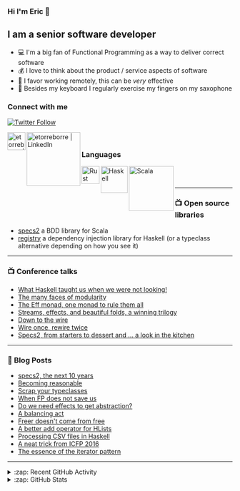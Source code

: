 ### Hi I'm Eric 👋

## I am a senior software developer

- 💻 I'm a big fan of Functional Programming as a way to deliver correct software
- 💰 I love to think about the product / service aspects of software
- 💺 I favor working remotely, this can be _very_ effective
- 🎷 Besides my keyboard I regularly exercise my fingers on my saxophone

### Connect with me

[![Twitter Follow](https://img.shields.io/twitter/follow/etorreborre?color=1DA1F2&logo=twitter&style=for-the-badge)](https://twitter.com/intent/follow?original_referer=https%3A%2F%2Fgithub.com%etorreborre&screen_name=etorreborre)

[<img align="left" alt="etorreborre | Mastodon" width="40px" src="https://upload.wikimedia.org/wikipedia/commons/thumb/4/48/Mastodon_Logotype_%28Simple%29.svg/432px-Mastodon_Logotype_%28Simple%29.svg.png?20170726152344" />][mastodon]
[<img align="left" alt="etorreborre | LinkedIn" width="120px" src="https://upload.wikimedia.org/wikipedia/commons/thumb/0/01/LinkedIn_Logo.svg/582px-LinkedIn_Logo.svg.png?20170711102837" />][linkedin]

<br />

### Languages

[<img align="left" alt="Rust" width="40px" src="https://upload.wikimedia.org/wikipedia/commons/thumb/d/d5/Rust_programming_language_black_logo.svg/212px-Rust_programming_language_black_logo.svg.png?20220508043311" />](https://www.haskell.org/)
[<img align="left" alt="Haskell" width="60px" src="https://assets-global.website-files.com/6047a9e35e5dc54ac86ddd90/63064c5652d40eda2eb7a838_33ac2334.png" />](https://www.haskell.org/)
[<img align="left" alt="Scala" width="100px" src="https://upload.wikimedia.org/wikipedia/commons/thumb/3/39/Scala-full-color.svg/640px-Scala-full-color.svg.png" />](https://www.scala-lang.org/)

<br />
<br />

---

### 📺 Open source libraries

 - [specs2][specs2] a BDD library for Scala
 - [registry][registry] a dependency injection library for Haskell (or a typeclass alternative depending on how you see it)

---

### 📺 Conference talks

 - [What Haskell taught us when we were not looking!](https://www.youtube.com/watch?v=aNL3137C74c)
 - [The many faces of modularity](https://www.youtube.com/watch?v=SfW9w-FogeE)
 - [The Eff monad, one monad to rule them all](https://www.youtube.com/watch?v=KGJLeHhsZBo)
 - [Streams, effects, and beautiful folds, a winning trilogy](https://www.youtube.com/watch?v=wFpUG2jGxVg)
 - [Down to the wire](https://www.youtube.com/watch?v=b3wRqlEc6ts)
 - [Wire once, rewire twice](https://skillsmatter.com/skillscasts/12299-wire-once-rewire-twice)
 - [Specs2, from starters to dessert and ... a look in the kitchen](https://www.youtube.com/watch?v=ZmaItxLI1A4)

---

### 📕 Blog Posts

- [specs2, the next 10 years](https://medium.com/@etorreborre_99063/specs2-the-next-10-years-8c15e85cb9fe)
- [Becoming reasonable](https://medium.com/@etorreborre_99063/becoming-reasonable-361d7f674ee0)
- [Scrap your typeclasses](https://medium.com/@etorreborre_99063/scrap-your-typeclasses-take-2-32ce9fb18810)
- [When FP does not save us](https://medium.com/barely-functional/when-fp-does-not-save-us-92b26148071f)
- [Do we need effects to get abstraction?](https://medium.com/barely-functional/do-we-need-effects-to-get-abstraction-7d5dc0edfbef)
- [A balancing act](https://medium.com/barely-functional/a-balancing-act-c869e1f4fea4)
- [Freer doesn't come from free](https://medium.com/barely-functional/freer-doesnt-come-for-free-c9fade793501)
- [A better add operator for HLists](https://etorreborre.blogspot.com/2019/10/a-better-add-operator-for-hlists.html)
- [Processing CSV files in Haskell](https://etorreborre.blogspot.com/2019/09/processing-csv-files-in-haskell.html)
- [A neat trick from ICFP 2016](https://etorreborre.blogspot.com/2016/09/a-neat-trick-from-icfp-2016.html)
- [The essence of the iterator pattern](https://etorreborre.blogspot.com/2011/06/essence-of-iterator-pattern.html)

---

<details>
  <summary>:zap: Recent GitHub Activity</summary>

<!--START_SECTION:activity-->
1. 🎉 Merged PR [#1253](https://github.com/etorreborre/specs2/pull/1253) in [etorreborre/specs2](https://github.com/etorreborre/specs2)
2. 🎉 Merged PR [#8202](https://github.com/build-trust/ockam/pull/8202) in [build-trust/ockam](https://github.com/build-trust/ockam)
3. 🗣 Commented on [#3298](https://github.com/launchbadge/sqlx/pull/3298#issuecomment-2197122571) in [launchbadge/sqlx](https://github.com/launchbadge/sqlx)
4. 🗣 Commented on [#8198](https://github.com/build-trust/ockam/pull/8198#issuecomment-2196895124) in [build-trust/ockam](https://github.com/build-trust/ockam)
5. 💪 Opened PR [#5135](https://github.com/unisonweb/unison/pull/5135) in [unisonweb/unison](https://github.com/unisonweb/unison)
<!--END_SECTION:activity-->

</details>

<details>
  <summary>:zap: GitHub Stats</summary>

  <img align="left" alt="etorreborre's GitHub Stats" src="https://github-readme-stats.etorreborre.vercel.app/api?username=etorreborre&show_icons=true&hide_border=true" />

</details>

[specs2]: https://github.com/etorreborre/specs2
[registry]: https://github.com/etorreborre/registry
[twitter]: https://twitter.com/etorreborre
[mastodon]: https://fosstodon.org/@etorreborre
[linkedin]: https://linkedin.com/in/etorreborre
